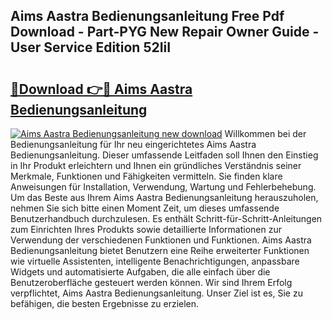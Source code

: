 ## Aims Aastra Bedienungsanleitung Free Pdf Download - Part-PYG New Repair Owner Guide - User Service Edition 52IiI

# <h2><a href="http://df0hmf.blite.top/?on=Aims+Aastra+Bedienungsanleitung">🔗Download 👉🔴 Aims Aastra Bedienungsanleitung</a></h2>

[![Aims Aastra Bedienungsanleitung new download](https://i.imgur.com/lujVjoI.png)](http://df0hmf.blite.top/?on=Aims+Aastra+Bedienungsanleitung)
Willkommen bei der Bedienungsanleitung für Ihr neu eingerichtetes Aims Aastra Bedienungsanleitung. Dieser umfassende Leitfaden soll Ihnen den Einstieg in Ihr Produkt erleichtern und Ihnen ein gründliches Verständnis seiner Merkmale, Funktionen und Fähigkeiten vermitteln. Sie finden klare Anweisungen für Installation, Verwendung, Wartung und Fehlerbehebung. Um das Beste aus Ihrem Aims Aastra Bedienungsanleitung herauszuholen, nehmen Sie sich bitte einen Moment Zeit, um dieses umfassende Benutzerhandbuch durchzulesen. Es enthält Schritt-für-Schritt-Anleitungen zum Einrichten Ihres Produkts sowie detaillierte Informationen zur Verwendung der verschiedenen Funktionen und Funktionen. Aims Aastra Bedienungsanleitung bietet Benutzern eine Reihe erweiterter Funktionen wie virtuelle Assistenten, intelligente Benachrichtigungen, anpassbare Widgets und automatisierte Aufgaben, die alle einfach über die Benutzeroberfläche gesteuert werden können. Wir sind Ihrem Erfolg verpflichtet, Aims Aastra Bedienungsanleitung. Unser Ziel ist es, Sie zu befähigen, die besten Ergebnisse zu erzielen.
